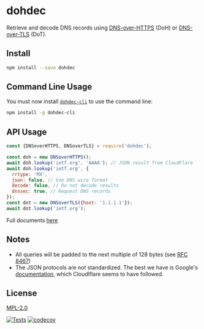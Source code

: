 # dohdec

Retrieve and decode DNS records using [DNS-over-HTTPS](https://tools.ietf.org/html/rfc8484) (DoH) or [DNS-over-TLS](https://tools.ietf.org/html/rfc7858) (DoT).

## Install

```bash
npm install --save dohdec
```

## Command Line Usage

You must now install [`dohdec-cli`](../dohdec-cli) to use the command line:

```bash
npm install -g dohdec-cli
```

## API Usage

```js
const {DNSoverHTTPS, DNSoverTLS} = require('dohdec');

const doh = new DNSoverHTTPS();
await doh.lookup('ietf.org', 'AAAA'); // JSON result from CloudFlare
await doh.lookup('ietf.org', {
  rrtype: 'MX',
  json: false, // Use DNS wire format
  decode: false, // Do not decode results
  dnssec: true, // Request DNS records
});
const dot = new DNSoverTLS({host: '1.1.1.1'});
await dot.lookup('ietf.org');
```

Full documents [here](https://hildjj.github.io/dohdec/)

## Notes

- All queries will be padded to the next multiple of 128 bytes (see [RFC 8467](https://datatracker.ietf.org/doc/html/rfc8467#section-4.1))
- The JSON protocols are not standardized.  The best we have is Google's [documentation](https://developers.google.com/speed/public-dns/docs/doh/json), which Cloudlflare seems to have followed.

## License

[MPL-2.0](https://www.mozilla.org/en-US/MPL/2.0/)

[![Tests](https://github.com/hildjj/dohdec/actions/workflows/node.js.yml/badge.svg)](https://github.com/hildjj/dohdec/actions/workflows/node.js.yml)
[![codecov](https://codecov.io/gh/hildjj/dohdec/branch/main/graph/badge.svg?token=qYy1UyK9S5)](https://codecov.io/gh/hildjj/dohdec)
